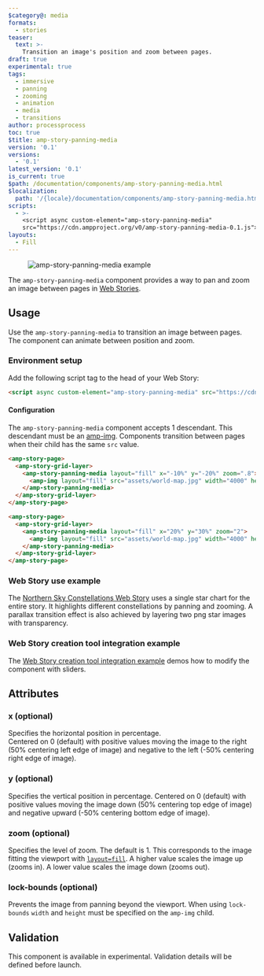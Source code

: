 ```yaml
---
$category@: media
formats:
  - stories
teaser:
  text: >-
    Transition an image's position and zoom between pages.
draft: true
experimental: true
tags:
  - immersive
  - panning
  - zooming
  - animation
  - media
  - transitions
author: processprocess
toc: true
$title: amp-story-panning-media
version: '0.1'
versions:
  - '0.1'
latest_version: '0.1'
is_current: true
$path: /documentation/components/amp-story-panning-media.html
$localization:
  path: '/{locale}/documentation/components/amp-story-panning-media.html'
scripts:
  - >-
    <script async custom-element="amp-story-panning-media"
    src="https://cdn.ampproject.org/v0/amp-story-panning-media-0.1.js"></script>
layouts:
  - Fill
---
```


<!---
Copyright 2021 The AMP HTML Authors. All Rights Reserved.

Licensed under the Apache License, Version 2.0 (the "License");
you may not use this file except in compliance with the License.
You may obtain a copy of the License at

http://www.apache.org/licenses/LICENSE-2.0

Unless required by applicable law or agreed to in writing, software
distributed under the License is distributed on an "AS-IS" BASIS,
WITHOUT WARRANTIES OR CONDITIONS OF ANY KIND, either express or implied.
See the License for the specific language governing permissions and
limitations under the License.
-->

<figure class="centered-fig">
  <amp-anim alt="amp-story-panning-media example" width="304" height="548" layout="fixed" src="https://raw.githubusercontent.com/processprocess/amphtml/panning-media-docs/extensions/amp-story-panning-media/img/amp-story-panning-media.gif">
    <noscript>
    <img alt="amp-story-panning-media example" src="https://raw.githubusercontent.com/processprocess/amphtml/panning-media-docs/extensions/amp-story-panning-media/img/amp-story-panning-media.gif" />
  </noscript>
  </amp-anim>
</figure>

The `amp-story-panning-media` component provides a way to pan and zoom an image between pages in [Web Stories](https://amp.dev/documentation/guides-and-tutorials/start/create_successful_stories/?format=stories).

## Usage

Use the `amp-story-panning-media` to transition an image between pages. The component can animate between position and zoom.

### Environment setup

Add the following script tag to the head of your Web Story:

```html
<script async custom-element="amp-story-panning-media" src="https://cdn.ampproject.org/v0/amp-story-panning-media-0.1.js"><script>
```

#### Configuration

The `amp-story-panning-media` component accepts 1 descendant. This descendant must be an [amp-img](https://amp.dev/documentation/components/amp-img/?format=stories). Components transition between pages when their child has the same `src` value.

```html
<amp-story-page>
  <amp-story-grid-layer>
    <amp-story-panning-media layout="fill" x="-10%" y="-20%" zoom=".8">
      <amp-img layout="fill" src="assets/world-map.jpg" width="4000" height="3059" ></amp-img>
    </amp-story-panning-media>
  </amp-story-grid-layer>
</amp-story-page>

<amp-story-page>
  <amp-story-grid-layer>
    <amp-story-panning-media layout="fill" x="20%" y="30%" zoom="2">
      <amp-img layout="fill" src="assets/world-map.jpg" width="4000" height="3059" ></amp-img>
    </amp-story-panning-media>
  </amp-story-grid-layer>
</amp-story-page>
```

### Web Story use example

The [Northern Sky Constellations Web Story](https://philipbell-panning-media.web.app/examples/amp-story/northern-sky-constellations.html) uses a single star chart for the entire story. It highlights different constellations by panning and zooming. A parallax transition effect is also achieved by layering two png star images with transparency.

<amp-img alt="image of Northern Sky Constellations Web Story example" layout="responsive" src="https://raw.githubusercontent.com/processprocess/amphtml/panning-media-docs/extensions/amp-story-panning-media/img/constellations-screenshot.jpg" width="690" height="1009"></amp-img>

### Web Story creation tool integration example

The [Web Story creation tool integration example](https://philipbell-panning-media.web.app/examples/amp-story/controls.html) demos how to modify the component with sliders.

<amp-img alt="image of Web Story tool example" layout="responsive" src="https://philipbell-panning-media.web.app/examples/amp-story/controls.html" width="690" height="1009"></amp-img>

## Attributes

### x (optional)

Specifies the horizontal position in percentage.  
Centered on 0 (default) with positive values moving the image to the right (50% centering left edge of image) and negative to the left (-50% centering right edge of image).

### y (optional)

Specifies the vertical position in percentage.
Centered on 0 (default) with positive values moving the image down (50% centering top edge of image) and negative upward (-50% centering bottom edge of image).

### zoom (optional)

Specifies the level of zoom.
The default is 1. This corresponds to the image fitting the viewport with [`layout=fill`](https://amp.dev/documentation/guides-and-tutorials/learn/amp-html-layout/?format=stories).
A higher value scales the image up (zooms in). A lower value scales the image down (zooms out).

### lock-bounds (optional)

Prevents the image from panning beyond the viewport. When using `lock-bounds` `width` and `height` must be specified on the `amp-img` child.

## Validation

This component is available in experimental. Validation details will be defined before launch.
